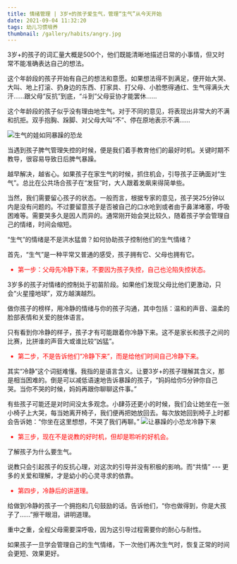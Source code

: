 ```yaml
---
title: 情绪管理 | 3岁+的孩子爱生气，管理“生气”从今天开始
date: 2021-09-04 11:32:20
tags: 幼儿习惯培养
thumbnail: /gallery/habits/angry.jpg
---
```


3岁+的孩子的词汇量大概是500个，他们既能清晰地描述日常的小事情，但又时常不能准确表达自己的想法。

这个年龄段的孩子开始有自己的想法和意愿。如果想法得不到满足，便开始大哭、大叫、地上打滚、扔身边的东西、打家具、打父母、小脸憋得通红、生气得满头大汗......跟父母“反抗”到底，“斗到”父母妥协才能罢休......

<!-- more -->
这个年龄段的孩子似乎没有理由地生气。对于不同的意见，将表现出非常大的不满和抗拒。双手抱胸、跺脚、对父母大叫“不”、停在原地表示不满......

![生气的娃如同暴躁的恐龙](https://res.cloudinary.com/dtyie1sma/image/upload/v1631000585/HUSTi/WhatsApp_Image_2021-07-12_at_15.00.53_%E5%89%AF%E6%9C%AC_zsewkf.jpg)

当遇到孩子脾气管理失控的时候，便是我们着手教育他们的最好时机。关键时期不教导，很容易导致日后脾气暴躁。

越早解决，越省心。如果孩子在家生气的时候，抓住机会，引导孩子正确面对“生气”。总比在公共场合孩子在“发狂”时，大人跟着发飙来得简单些。

当然，我们需要留心孩子的状态。一般而言，根据专家的意见，孩子哭25分钟以内是没有问题的。不过要留意孩子是否被自己的口水呛到或者由于鼻涕堵塞，呼吸困难等。需要哭多久是因人而异的。通常刚开始会哭比较久，随着孩子学会管理自己的情绪，时间会缩短。

“生气”的情绪是不是洪水猛兽？如何协助孩子控制他们的生气情绪？

首先，“生气”是一种平常又普通的感受，孩子拥有它、父母也拥有它。

<font color=red>
<ul>
<li>第一步：父母先冷静下来，不要因为孩子失控，自己也沦陷失控状态。</li>
</ul>
</font>

3岁多的孩子对情绪的控制处于初苗阶段。如果他们发现父母比他们更激动，只会“火星撞地球”，双方越演越烈。

做你孩子的榜样，用冷静的情绪与你的孩子沟通，其中包括：温和的声音、温柔的脸部表情和关爱的肢体语言。

只有看到你冷静的样子，孩子才有可能跟着你冷静下来。这不是家长和孩子之间的比赛，比拼谁的声音大或谁比较“凶猛”。

<font color=red>
<ul>
<li>第二步，不是告诉他们“冷静下来”，而是给他们时间自己冷静下来。</li>
</ul>
</font>

其实“冷静”这个词挺难懂。我指的是语言含义。让要3岁+的孩子理解其含义，那是相当困难的。倒是可以减低语速地告诉暴躁的孩子，“妈妈给你5分钟你自己哭。当你不哭的时候，妈妈再跟你聊聊这件事。”

有些孩子可能还是对时间没太多观念。小肆芬还更小的时候，我们会让她坐在一张小椅子上大哭，每当她离开椅子，我们便再把她放回去。每次放她回到椅子上时都会告诉她：“你坐在这里想想，不哭了我们再聊。”
![让暴躁的小恐龙冷静下来](https://res.cloudinary.com/dtyie1sma/image/upload/v1631000585/HUSTi/WhatsApp_Image_2021-07-12_at_15.01.01_%E5%89%AF%E6%9C%AC_lz0zrc.jpg)

<font color=red>
<ul>
<li>第三步，现在不是说教的好时机，但却是聆听的好机会。</li>
</ul>
</font>

了解孩子为什么要生气。

说教只会引起孩子的反抗心理，对这次的引导并没有积极的影响。而“共情” --- 更多的关爱和理解，才是幼小的心灵寻求的依靠。

<font color=red>
<ul>
<li>第四步，冷静后的讲道理。</li>
</ul>
</font>

给做到冷静的孩子一个拥抱和几句鼓励的话。告诉他们，“你也做得到，你是大孩子了......”擦干眼泪，讲明道理。

重中之重，全程父母需要深呼吸，因为这引导过程需要你的耐心与耐性。

如果孩子一旦学会管理自己的生气情绪，下一次他们再次生气时，恢复正常的时间会更短、效果更好。
